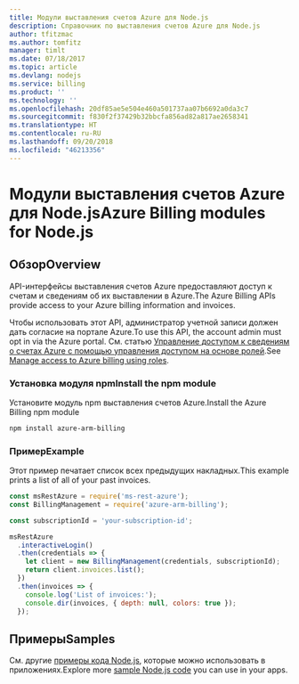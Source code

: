 ```yaml
---
title: Модули выставления счетов Azure для Node.js
description: Справочник по выставления счетов Azure для Node.js
author: tfitzmac
ms.author: tomfitz
manager: timlt
ms.date: 07/18/2017
ms.topic: article
ms.devlang: nodejs
ms.service: billing
ms.product: ''
ms.technology: ''
ms.openlocfilehash: 20df85ae5e504e460a501737aa07b6692a0da3c7
ms.sourcegitcommit: f830f2f37429b32bbcfa856ad82a817ae2658341
ms.translationtype: HT
ms.contentlocale: ru-RU
ms.lasthandoff: 09/20/2018
ms.locfileid: "46213356"
---
```

# <a name="azure-billing-modules-for-nodejs"></a><span data-ttu-id="25a69-103">Модули выставления счетов Azure для Node.js</span><span class="sxs-lookup"><span data-stu-id="25a69-103">Azure Billing modules for Node.js</span></span>

## <a name="overview"></a><span data-ttu-id="25a69-104">Обзор</span><span class="sxs-lookup"><span data-stu-id="25a69-104">Overview</span></span>
<span data-ttu-id="25a69-105">API-интерфейсы выставления счетов Azure предоставляют доступ к счетам и сведениям об их выставлении в Azure.</span><span class="sxs-lookup"><span data-stu-id="25a69-105">The Azure Billing APIs provide access to your Azure billing information and invoices.</span></span>

<span data-ttu-id="25a69-106">Чтобы использовать этот API, администратор учетной записи должен дать согласие на портале Azure.</span><span class="sxs-lookup"><span data-stu-id="25a69-106">To use this API, the account admin must opt in via the Azure portal.</span></span> <span data-ttu-id="25a69-107">См. статью [Управление доступом к сведениям о счетах Azure с помощью управления доступом на основе ролей](https://docs.microsoft.com/azure/billing/billing-manage-access).</span><span class="sxs-lookup"><span data-stu-id="25a69-107">See [Manage access to Azure billing using roles](https://docs.microsoft.com/azure/billing/billing-manage-access).</span></span>

### <a name="install-the-npm-module"></a><span data-ttu-id="25a69-108">Установка модуля npm</span><span class="sxs-lookup"><span data-stu-id="25a69-108">Install the npm module</span></span> 

<span data-ttu-id="25a69-109">Установите модуль npm выставления счетов Azure.</span><span class="sxs-lookup"><span data-stu-id="25a69-109">Install the Azure Billing npm module</span></span> 

```bash
npm install azure-arm-billing
```
### <a name="example"></a><span data-ttu-id="25a69-110">Пример</span><span class="sxs-lookup"><span data-stu-id="25a69-110">Example</span></span> 
 
<span data-ttu-id="25a69-111">Этот пример печатает список всех предыдущих накладных.</span><span class="sxs-lookup"><span data-stu-id="25a69-111">This example prints a list of all of your past invoices.</span></span>
 
```javascript 
const msRestAzure = require('ms-rest-azure');
const BillingManagement = require('azure-arm-billing');

const subscriptionId = 'your-subscription-id';

msRestAzure
  .interactiveLogin()
  .then(credentials => {
    let client = new BillingManagement(credentials, subscriptionId);
    return client.invoices.list();
  })
  .then(invoices => {
    console.log('List of invoices:');
    console.dir(invoices, { depth: null, colors: true });
  });
``` 


## <a name="samples"></a><span data-ttu-id="25a69-112">Примеры</span><span class="sxs-lookup"><span data-stu-id="25a69-112">Samples</span></span>

<span data-ttu-id="25a69-113">См. другие [примеры кода Node.js](https://azure.microsoft.com/resources/samples/?platform=nodejs), которые можно использовать в приложениях.</span><span class="sxs-lookup"><span data-stu-id="25a69-113">Explore more [sample Node.js code](https://azure.microsoft.com/resources/samples/?platform=nodejs) you can use in your apps.</span></span>
